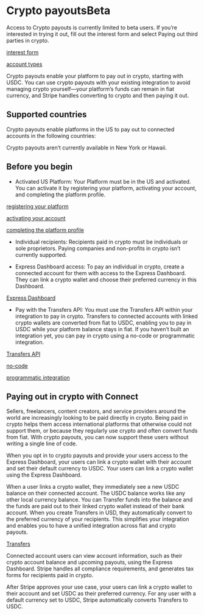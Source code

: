 # Crypto payoutsBeta

Access to Crypto payouts is currently limited to beta users. If you’re interested in trying it out, fill out the interest form and select Paying out third parties in crypto.

[interest form](https://stripe.com/use-cases/crypto#request-invite)

[account types](https://stripe.com/docs/connect/accounts)

Crypto payouts enable your platform to pay out in crypto, starting with USDC. You can use crypto payouts with your existing integration to avoid managing crypto yourself—your platform’s funds can remain in fiat currency, and Stripe handles converting to crypto and then paying it out.

## Supported countries

Crypto payouts enable platforms in the US to pay out to connected accounts in the following countries:

Crypto payouts aren’t currently available in New York or Hawaii.

## Before you begin

- Activated US Platform: Your Platform must be in the US and activated. You can activate it by registering your platform, activating your account, and completing the platform profile.

[registering your platform](https://dashboard.stripe.com/connect/tasklist)

[activating your account](https://dashboard.stripe.com/account/onboarding)

[completing the platform profile](https://dashboard.stripe.com/connect/settings/profile)

- Individual recipients: Recipients paid in crypto must be individuals or sole proprietors. Paying companies and non-profits in crypto isn’t currently supported.

- Express Dashboard access: To pay an individual in crypto, create a connected account for them with access to the Express Dashboard. They can link a crypto wallet and choose their preferred currency in this Dashboard.

[Express Dashboard](/connect/express-dashboard)

- Pay with the Transfers API: You must use the Transfers API within your integration to pay in crypto. Transfers to connected accounts with linked crypto wallets are converted from fiat to USDC, enabling you to pay in USDC while your platform balance stays in fiat. If you haven’t built an integration yet, you can pay in crypto using a no-code or programmatic integration.

[Transfers API](/api/transfers)

[no-code](/connect/add-and-pay-out-guide?dashboard-or-api?dashboard-or-api=dashboard)

[programmatic integration](/connect/add-and-pay-out-guide?dashboard-or-api?dashboard-or-api=api)

## Paying out in crypto with Connect

Sellers, freelancers, content creators, and service providers around the world are increasingly looking to be paid directly in crypto. Being paid in crypto helps them access international platforms that otherwise could not support them, or because they regularly use crypto and often convert funds from fiat. With crypto payouts, you can now support these users without writing a single line of code.

When you opt in to crypto payouts and provide your users access to the Express Dashboard, your users can link a crypto wallet with their account and set their default currency to USDC. Your users can link a crypto wallet using the Express Dashboard.

When a user links a crypto wallet, they immediately see a new USDC balance on their connected account. The USDC balance works like any other local currency balance. You can Transfer funds into the balance and the funds are paid out to their linked crypto wallet instead of their bank account. When you create Transfers in USD, they automatically convert to the preferred currency of your recipients. This simplifies your integration and enables you to have a unified integration across fiat and crypto payouts.

[Transfers](/api/transfers)

Connected account users can view account information, such as their crypto account balance and upcoming payouts, using the Express Dashboard. Stripe handles all compliance requirements, and generates tax forms for recipients paid in crypto.

After Stripe approves your use case, your users can link a crypto wallet to their account and set USDC as their preferred currency. For any user with a default currency set to USDC, Stripe automatically converts Transfers to USDC.
